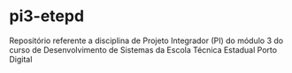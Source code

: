 # pi3-etepd
Repositório referente a disciplina de Projeto Integrador (PI) do módulo 3 do curso de Desenvolvimento de Sistemas da Escola Técnica Estadual Porto Digital

